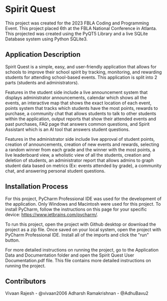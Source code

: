 # Spirit Quest
This project was created for the 2023 FBLA Coding and Programming Event.  This project placed 6th at the FBLA National Conference in Atlanta. This projected was created using the PyQT5 Library and a live SQLite Database system using Python SQLite3.  

## Application Description
Spirit Quest is a simple, easy, and user-friendly application that allows for schools to improve their school spirit by tracking, monitoring, and rewarding students for attending school-based events.  This application is split into 2 parts (students and administrators). 

Features in the student side include a live announcement system that displays administrator announcements, calendar which shows all the events, an interactive map that shows the exact location of each event, points system that tracks which students have the most points, rewards to purchase, a community chat that allows students to talk to other students within the application, output reports that show their attended events and past purchases, FAQ page that answers common questions, and Spirit Assistant which is an AI tool that answers student questions.  

Features in the administrator side include live approval of student points, creation of announcements, creation of new events and rewards, selecting a random winner from each grade and the winner with the most points, a live leaderboard view, a wholistic view of all the students, creation and deletion of students, an administrator report that allows admins to graph student data based on metrics (Ex: events attended by grade), a community chat, and answering personal student questions.  

## Installation Process
For this project, PyCharm Professional IDE was used for the development of the application. Only Windows and Macintosh were used for this project.  To install PyCharm, follow the instructions on this page for your specific device: https://www.jetbrains.com/pycharm/.  

To run this project, open the project with Github desktop or download the project as a zip file.  Once saved on your local system, open the project with PyCharm Professional IDE.  Install all of the imports and click the "run" button.  

For more detailed instructions on running the project, go to the Application Data and Documentation folder and open the Spirit Quest User Documentation.pdf file.  This file contains more detailed instructions on running the project.  

## Contributors
Vivaan Rajesh - @vivaan2006
Adharsh Ramakrishnan - @AdhuBavu2







